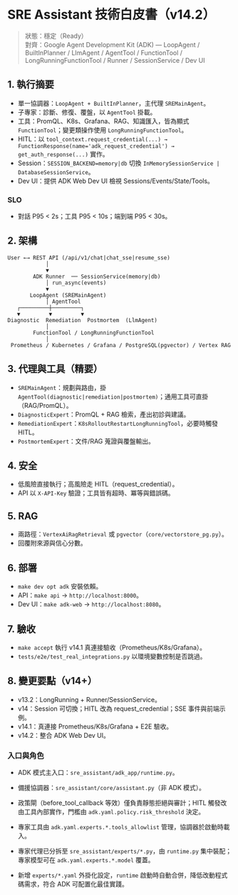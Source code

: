 
# SRE Assistant 技術白皮書（v14.2）

> 狀態：穩定（Ready）  
> 對齊：Google Agent Development Kit (ADK) — LoopAgent / BuiltInPlanner / LlmAgent / AgentTool / FunctionTool / LongRunningFunctionTool / Runner / SessionService / Dev UI

## 1. 執行摘要
- 單一協調器：`LoopAgent + BuiltInPlanner`，主代理 `SREMainAgent`。
- 子專家：診斷、修復、覆盤，以 `AgentTool` 掛載。
- 工具：PromQL、K8s、Grafana、RAG、知識匯入，皆為顯式 `FunctionTool`；變更類操作使用 `LongRunningFunctionTool`。
- HITL：以 `tool_context.request_credential(...) → FunctionResponse(name='adk_request_credential') → get_auth_response(...)` 實作。
- Session：`SESSION_BACKEND=memory|db` 切換 `InMemorySessionService | DatabaseSessionService`。
- Dev UI：提供 ADK Web Dev UI 檢視 Sessions/Events/State/Tools。

### SLO
- 對話 P95 < 2s；工具 P95 < 10s；端到端 P95 < 30s。

## 2. 架構
```
User ←→ REST API (/api/v1/chat|chat_sse|resume_sse)
            │
            ▼
        ADK Runner  ── SessionService(memory|db)
            │ run_async(events)
            ▼
       LoopAgent (SREMainAgent)
            │ AgentTool
   ┌─────────┼─────────┐
   ▼         ▼         ▼
Diagnostic  Remediation  Postmortem  (LlmAgent)
            │
        FunctionTool / LongRunningFunctionTool
            │
 Prometheus / Kubernetes / Grafana / PostgreSQL(pgvector) / Vertex RAG
```

## 3. 代理與工具（精要）
- `SREMainAgent`：規劃與路由，掛 `AgentTool(diagnostic|remediation|postmortem)`；通用工具可直掛（RAG/PromQL）。
- `DiagnosticExpert`：PromQL + RAG 檢索，產出初診與建議。
- `RemediationExpert`：`K8sRolloutRestartLongRunningTool`，必要時觸發 HITL。
- `PostmortemExpert`：文件/RAG 蒐證與覆盤輸出。

## 4. 安全
- 低風險直接執行；高風險走 HITL（request_credential）。
- API 以 `X-API-Key` 驗證；工具皆有超時、冪等與錯誤碼。

## 5. RAG
- 兩路徑：`VertexAiRagRetrieval` 或 `pgvector`（`core/vectorstore_pg.py`）。
- 回覆附來源與信心分數。

## 6. 部署
- `make dev opt adk` 安裝依賴。
- API：`make api` → `http://localhost:8000`。
- Dev UI：`make adk-web` → `http://localhost:8080`。

## 7. 驗收
- `make accept` 執行 v14.1 真連接驗收（Prometheus/K8s/Grafana）。
- `tests/e2e/test_real_integrations.py` 以環境變數控制是否跳過。

## 8. 變更要點（v14+）
- v13.2：LongRunning + Runner/SessionService。
- v14：Session 可切換；HITL 改為 request_credential；SSE 事件與前端示例。
- v14.1：真連接 Prometheus/K8s/Grafana + E2E 驗收。
- v14.2：整合 ADK Web Dev UI。

### 入口與角色
- ADK 模式主入口：`sre_assistant/adk_app/runtime.py`。
- 備援協調器：`sre_assistant/core/assistant.py`（非 ADK 模式）。


- 政策閘（before_tool_callback 等效）僅負責靜態拒絕與審計；HITL 觸發改由工具內部實作，門檻由 `adk.yaml.policy.risk_threshold` 決定。
- 專家工具由 `adk.yaml.experts.*.tools_allowlist` 管理，協調器於啟動時載入。


- 專家代理已分拆至 `sre_assistant/experts/*.py`，由 `runtime.py` 集中裝配；專家模型可在 `adk.yaml.experts.*.model` 覆蓋。


- 新增 `experts/*.yaml` 外掛化設定，`runtime` 啟動時自動合併，降低改動程式碼需求，符合 ADK 可配置化最佳實踐。
